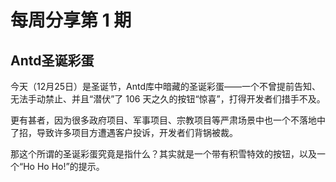 # 每周分享第 1 期

## Antd圣诞彩蛋

今天（12月25日）是圣诞节，Antd库中暗藏的圣诞彩蛋——一个不曾提前告知、无法手动禁止、并且“潜伏”了 106 天之久的按钮“惊喜”，打得开发者们措手不及。

更有甚者，因为很多政府项目、军事项目、宗教项目等严肃场景中也一个不落地中了招，导致许多项目方遭遇客户投诉，开发者们背锅被裁。

那这个所谓的圣诞彩蛋究竟是指什么？其实就是一个带有积雪特效的按钮，以及一个“Ho Ho Ho!”的提示。
